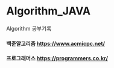 # Algorithm_JAVA
Algorithm 공부기록
#### 백준알고리즘 https://www.acmicpc.net/
#### 프로그래머스 https://programmers.co.kr/

